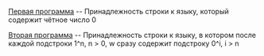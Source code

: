[Первая программа](1.py) -- Принадлежность строки к языку, который содержит чётное число 0

[Вторая программа](2.py) -- Принадлежность строки к языку, в котором после каждой подстроки 1^n, n > 0, w сразу содержит подстроку 0^i, i > n

